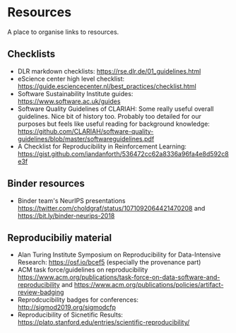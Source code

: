# Resources

A place to organise links to resources.

## Checklists

- DLR markdown checklists: https://rse.dlr.de/01_guidelines.html
- eScience center high level checklist: https://guide.esciencecenter.nl/best_practices/checklist.html
- Software Sustainability Institute guides: https://www.software.ac.uk/guides
- Software Quality Guidelines of CLARIAH: Some really useful overall guidelines. Nice bit of history too. Probably too 
detailed for our purposes but feels like useful reading for background knowledge: https://github.com/CLARIAH/software-quality-guidelines/blob/master/softwareguidelines.pdf
- A Checklist for Reproducibility in Reinforcement Learning: https://gist.github.com/iandanforth/536472cc62a8336a96fa4e8d592c8e3f

## Binder resources

- Binder team's NeurIPS presentations https://twitter.com/choldgraf/status/1071092064421470208 and https://bit.ly/binder-neurips-2018

## Reproducibiliy material
- Alan Turing Institute Symposium on Reproducibility for Data-Intensive Research: https://osf.io/bcef5 (especially the provenance part)
- ACM task force/guidelines on reproducibility https://www.acm.org/publications/task-force-on-data-software-and-reproducibility and  https://www.acm.org/publications/policies/artifact-review-badging
- Reprodcucibility badges for conferences: http://sigmod2019.org/sigmodcfp
- Reproducibility of Sicnetific Results: https://plato.stanford.edu/entries/scientific-reproducibility/
